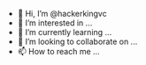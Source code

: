 - 👋 Hi, I’m @hackerkingvc
- 👀 I’m interested in ...
- 🌱 I’m currently learning ...
- 💞️ I’m looking to collaborate on ...
- 📫 How to reach me ...

<!---
hackerkingvc/hackerkingvc is a ✨ special ✨ repository because its `README.md` (this file) appears on your GitHub profile.
You can click the Preview link to take a look at your changes.
--->
